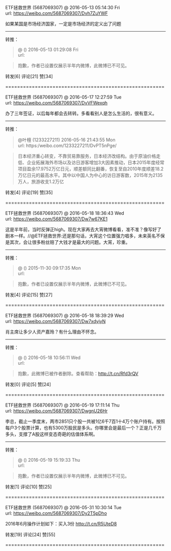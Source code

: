 
ETF拯救世界 (5687069307) @
2016-05-13 05:14:30 Fri  
url: https://weibo.com/5687069307/Dvh7ZuYWF

如果某国是市场经济国家，一定是市场经济的定义出了问题

------------------------------------------------------
转推：
>  @ ()
>  2016-05-13 01:29:08 Fri  
>  url: 

>  抱歉，作者已设置仅展示半年内微博，此微博已不可见。 ​​​

转发[6]  评论[21]  赞[34] 

======================================================






ETF拯救世界 (5687069307) @
2016-05-17 12:27:59 Tue  
url: https://weibo.com/5687069307/DvVFWexqh

办了三年签证，以后每年都会去转转。多看看别人是怎么生活的，很有意义。

------------------------------------------------------
转推：
>  @叶檀 (1233227211)
>  2016-05-16 21:43:55 Mon  
>  url: https:/weibo.com/1233227211/DvPT5nPge/

>  日本经济重心转变，不靠贸易靠服务，日本经济改结构。由于原油价格走低、企业拓展海外市场以及访日游客增加3大因素推动，日本2015年度经常项目盈余17.9752万亿日元，顺差额同比翻番，恢复至自2010年度顺差18.2万亿日元的最高水平。其中以中国人为中心的访日游客数，2015年为2135万人，旅游收支1.2万亿 ​​​

转发[4]  评论[19]  赞[35] 

======================================================






ETF拯救世界 (5687069307) @
2016-05-18 18:36:43 Wed  
url: https://weibo.com/5687069307/Dw7w67KE1

这是半年前，当时反弹正high。现在大家再去大宵微博看看，准不准？像写好了剧本一样。//@ETF拯救世界:还是那句话，大宵这个位置强力唱多，未来英名不保是其次，会让很多粉丝赔了大钱才是最大的问题。大宵，珍重。

------------------------------------------------------
转推：
>  @ ()
>  2015-11-30 09:17:35 Mon  
>  url: 

>  抱歉，作者已设置仅展示半年内微博，此微博已不可见。 ​​​

转发[4]  评论[15]  赞[27] 

======================================================






ETF拯救世界 (5687069307) @
2016-05-18 18:39:29 Wed  
url: https://weibo.com/5687069307/Dw7xdyjyN

肖主席让多少人资产嘉玲？有什么理由不怀念。

------------------------------------------------------
转推：
>  @ ()
>  2016-05-18 10:56:11 Wed  
>  url: 

>  抱歉，此微博已被作者删除。查看帮助：http://t.cn/Rfd3rQV

转发[0]  评论[5]  赞[24] 

======================================================






ETF拯救世界 (5687069307) @
2016-05-19 17:11:14 Thu  
url: https://weibo.com/5687069307/DwgnU26Hr

李总，截止一季度末，两市2851只个股一共被1亿6千7百1十4万个账户持有。按照每户3个股票计算，也有5300万股民是多头。你哪里会是最后一个？正是几千万多头，支撑了A股这样变态奇葩的估值体系啊。

------------------------------------------------------
转推：
>  @ ()
>  2016-05-19 15:19:33 Thu  
>  url: 

>  抱歉，作者已设置仅展示半年内微博，此微博已不可见。 ​​​

转发[1]  评论[10]  赞[25] 

======================================================






ETF拯救世界 (5687069307) @
2016-05-31 10:30:14 Tue  
url: https://weibo.com/5687069307/Dy2T5pDho

2016年6月操作计划如下：买入3份 http://t.cn/R5UteD8 ​​​

转发[19]  评论[24]  赞[55] 

======================================================





